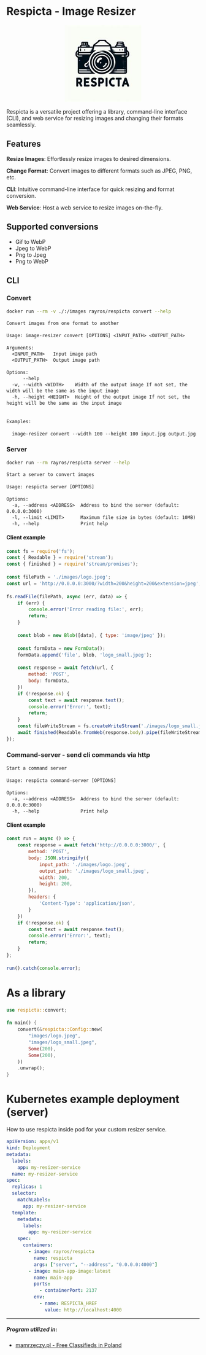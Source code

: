# Respicta - Image Resizer

<p align="center" width="100%">
    <img src="./images/logo_small.jpeg"> 
</p>

Respicta is a versatile project offering a library, command-line interface (CLI), and web service for resizing images and changing their formats seamlessly.

## Features

**Resize Images**: Effortlessly resize images to desired dimensions.

**Change Format**: Convert images to different formats such as JPEG, PNG, etc.

**CLI**: Intuitive command-line interface for quick resizing and format conversion.

**Web Service**: Host a web service to resize images on-the-fly.

## Supported conversions 

- Gif to WebP
- Jpeg to WebP
- Png to Jpeg
- Png to WebP

## CLI

### Convert

```bash
docker run --rm -v ./:/images rayros/respicta convert --help
```

```plaintext
Convert images from one format to another

Usage: image-resizer convert [OPTIONS] <INPUT_PATH> <OUTPUT_PATH>

Arguments:
  <INPUT_PATH>   Input image path
  <OUTPUT_PATH>  Output image path

Options:
      --help             
  -w, --width <WIDTH>    Width of the output image If not set, the width will be the same as the input image
  -h, --height <HEIGHT>  Height of the output image If not set, the height will be the same as the input image


Examples:

  image-resizer convert --width 100 --height 100 input.jpg output.jpg
```

### Server

```bash
docker run --rm rayros/respicta server --help
```

```plaintext
Start a server to convert images

Usage: respicta server [OPTIONS]

Options:
  -a, --address <ADDRESS>  Address to bind the server (default: 0.0.0.0:3000)
  -l, --limit <LIMIT>      Maximum file size in bytes (default: 10MB)
  -h, --help               Print help
```

#### Client example

```javascript
const fs = require('fs');
const { Readable } = require('stream');
const { finished } = require('stream/promises');

const filePath = './images/logo.jpeg';
const url = 'http://0.0.0.0:3000/?width=200&height=200&extension=jpeg';

fs.readFile(filePath, async (err, data) => {
    if (err) {
        console.error('Error reading file:', err);
        return;
    }

    const blob = new Blob([data], { type: 'image/jpeg' });

    const formData = new FormData();
    formData.append('file', blob, 'logo_small.jpeg');

    const response = await fetch(url, {
        method: 'POST',
        body: formData,
    })
    if (!response.ok) {
        const text = await response.text();
        console.error('Error:', text);
        return;
    }
    const fileWriteStream = fs.createWriteStream('./images/logo_small.jpeg');
    await finished(Readable.fromWeb(response.body).pipe(fileWriteStream));
});
```

### Command-server - send cli commands via http

```plaintext
Start a command server

Usage: respicta command-server [OPTIONS]

Options:
  -a, --address <ADDRESS>  Address to bind the server (default: 0.0.0.0:3000)
  -h, --help               Print help
```

#### Client example

```javascript
const run = async () => {
    const response = await fetch('http://0.0.0.0:3000/', {
        method: 'POST',
        body: JSON.stringify({
            input_path: './images/logo.jpeg',
            output_path: './images/logo_small.jpeg',
            width: 200,
            height: 200,
        }),
        headers: {
            'Content-Type': 'application/json',
        }
    })
    if (!response.ok) {
        const text = await response.text();
        console.error('Error:', text);
        return;
    }
};

run().catch(console.error);
```

# As a library

```rust
use respicta::convert;

fn main() {
    convert(&respicta::Config::new(
        "images/logo.jpeg",
        "images/logo_small.jpeg",
        Some(200),
        Some(200),
    ))
    .unwrap();
}
```

# Kubernetes example deployment (server)

How to use respicta inside pod for your custom resizer service.

```yaml
apiVersion: apps/v1
kind: Deployment
metadata:
  labels:
    app: my-resizer-service
  name: my-resizer-service
spec:
  replicas: 1
  selector:
    matchLabels:
      app: my-resizer-service
  template:
    metadata:
      labels:
        app: my-resizer-service
    spec:
      containers:
        - image: rayros/respicta
          name: respicta
          args: ["server", "--address", "0.0.0.0:4000"]
        - image: main-app-image:latest
          name: main-app
          ports:
            - containerPort: 2137
          env:
            - name: RESPICTA_HREF
              value: http://localhost:4000
```

<!-- TODO Add kubernetes config example for command-server -->

---

##### Program utilized in:

- [mamrzeczy.pl - Free Classifieds in Poland](https://mamrzeczy.pl)
